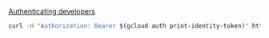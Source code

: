 [Authenticating developers ](https://cloud.google.com/run/docs/authenticating/developers#gcloud)

```bash
curl -H "Authorization: Bearer $(gcloud auth print-identity-token)" https://xxxx-xxxx-uc.a.run.app
```
